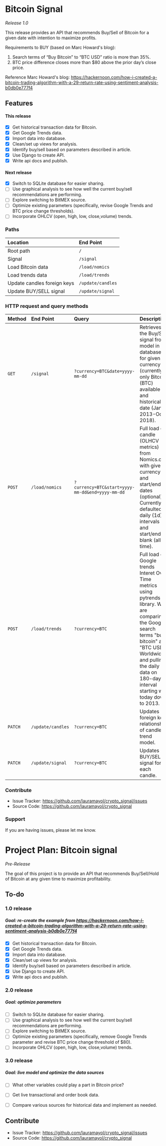 # Bitcoin Signal
*Release 1.0*

This release provides an API that recommends Buy/Sell of Bitcoin for a given date with intention to maximize profits.

Requirements to BUY (based on Marc Howard's blog):
1. Search terms of “Buy Bitcoin” to “BTC USD” ratio is more than 35%.
2. BTC price difference closes more than $80 above the prior day’s close price.

Reference Marc Howard's blog: https://hackernoon.com/how-i-created-a-bitcoin-trading-algorithm-with-a-29-return-rate-using-sentiment-analysis-b0db0e777f4



## Features

#### This release
- [x] Get historical transaction data for Bitcoin.
- [x] Get Google Trends data.
- [x] Import data into database.
- [x] Clean/set up views for analysis.
- [x] Identify buy/sell based on parameters described in article.
- [x] Use Django to create API.
- [x] Write api docs and publish.

#### Next release

- [x] Switch to SQLite database for easier sharing.
- [ ] Use graphical analysis to see how well the current buy/sell recommendations are performing.
- [ ] Explore switching to BitMEX source.
- [ ] Optimize existing parameters (specifically, revise Google Trends and BTC price change thresholds).
- [ ] Incorporate OHLCV (open, high, low, close,volume) trends.

### Paths

| Location | End Point |
| :-- | :-- |
| Root path | `/`|
| Signal | `/signal`|
| Load Bitcoin data | `/load/nomics`|
| Load trends data | `/load/trends`|
| Update candles foreign keys | `/update/candles`|
| Update BUY/SELL signal | `/update/signal`|


### HTTP request and query methods

| Method | End Point | Query | Description | Examples |
| :-- | :-- | :-- | :-- | :-- |
| `GET` | `/signal` | `?currency=BTC&date=yyyy-mm-dd` | Retrieves the Buy/Sell signal from model in database for given currency (currently only Bitcoin (BTC) available and historical date (Jan 2013-Oct 2018). | `/signal?currency=BTC&date=2018-08-15` |
| `POST` | `/load/nomics` | `?currency=BTC&start=yyyy-mm-dd&end=yyyy-mm-dd` | Full load of candle (OLHCV metrics) from Nomics.com with given currency and start/end dates (optional). Currently defaulted to daily (1d) intervals and start/end is blank (all-time). | `/load/nomics?currency=BTC&start=2018-01-01` |
| `POST` | `/load/trends` | `?currency=BTC` | Full load of Google trends Interet Over Time metrics using pytrends library. We are comparing the Google search terms "buy bitcoin" and "BTC USD" Worldwide, and pulling the daily data on 180-day interval starting with today down to 2013.  | `/load/trends?currency=BTC` |
| `PATCH` | `/update/candles` | `?currency=BTC` | Updates foreign key relationship of candle to trend model.  | `/update/candles?currency=BTC` |
| `PATCH` | `/update/signal` | `?currency=BTC` | Updates BUY/SELL signal for each candle.  | `/update/signal?currency=BTC` |

### Contribute

- Issue Tracker: https://github.com/lauramayol/crypto_signal/issues
- Source Code: https://github.com/lauramayol/crypto_signal


### Support


If you are having issues, please let me know.



# Project Plan: Bitcoin signal
*Pre-Release*


The goal of this project is to provide an API that recommends Buy/Sell/Hold of Bitcoin at any given time to maximize profitability.

## To-do

### 1.0 release
##### Goal: re-create the example from https://hackernoon.com/how-i-created-a-bitcoin-trading-algorithm-with-a-29-return-rate-using-sentiment-analysis-b0db0e777f4

- [x] Get historical transaction data for Bitcoin.
- [x] Get Google Trends data.
- [x] Import data into database.
- [x] Clean/set up views for analysis.
- [x] Identify buy/sell based on parameters described in article.
- [x] Use Django to create API.
- [x] Write api docs and publish.

### 2.0 release
##### Goal: optimize parameters
- [ ] Switch to SQLite database for easier sharing.
- [ ] Use graphical analysis to see how well the current buy/sell recommendations are performing.
- [ ] Explore switching to BitMEX source.
- [ ] Optimize existing parameters (specifically, remove Google Trends parameter and revise BTC price change threshold of $80).
- [ ] Incorporate OHLCV (open, high, low, close,volume) trends.

### 3.0 release
##### Goal: live model and optimize the data sources
- [ ] What other variables could play a part in Bitcoin price?
- [ ] Get live transactional and order book data.
- [ ] Compare various sources for historical data and implement as needed.




## Contribute

- Issue Tracker: https://github.com/lauramayol/crypto_signal/issues
- Source Code: https://github.com/lauramayol/crypto_signal
